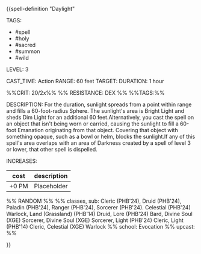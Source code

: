 {{spell-definition "Daylight"

TAGS: 
  - #spell
  - #holy 
  - #sacred 
  - #summon 
  - #wild 

LEVEL: 3

CAST_TIME: Action
RANGE: 60 feet
TARGET: 
DURATION: 1 hour

%%CRIT: 20/2x%%
%% RESISTANCE: DEX %%
%%TAGS:%%

DESCRIPTION:
For the duration, sunlight spreads from a point within range and fills a 60-foot-radius Sphere. The sunlight's area is Bright Light and sheds Dim Light for an additional 60 feet.Alternatively, you cast the spell on an object that isn't being worn or carried, causing the sunlight to fill a 60-foot Emanation originating from that object. Covering that object with something opaque, such as a bowl or helm, blocks the sunlight.If any of this spell's area overlaps with an area of Darkness created by a spell of level 3 or lower, that other spell is dispelled.

INCREASES:

| cost | description |
| ---- | ----------- |
| +0 PM     |    Placeholder        |


%% RANDOM
%%
%% classes, sub: Cleric (PHB'24), Druid (PHB'24), Paladin (PHB'24), Ranger (PHB'24), Sorcerer (PHB'24). Celestial (PHB'24) Warlock, Land (Grassland) (PHB'14) Druid, Lore (PHB'24) Bard, Divine Soul (XGE) Sorcerer, Divine Soul (XGE) Sorcerer, Light (PHB'24) Cleric, Light (PHB'14) Cleric, Celestial (XGE) Warlock
%% school: Evocation
%% upcast: 
%%


}}